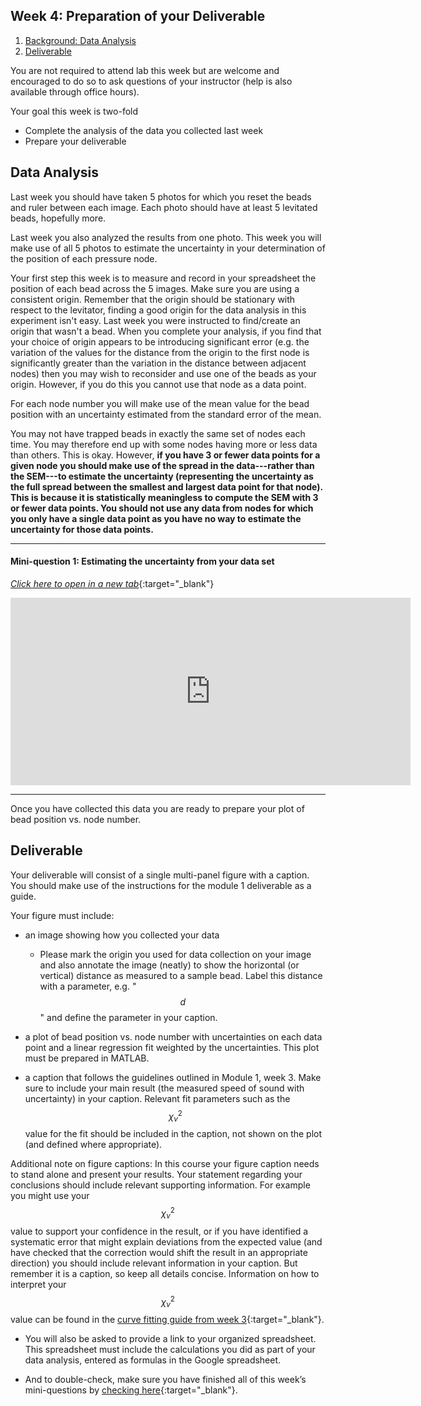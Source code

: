 ## Week 4: Preparation of your Deliverable

1. [Background: Data Analysis](#data-analysis)
2. [Deliverable](#deliverable)

You are not required to attend lab this week but are welcome and encouraged to do so to ask questions of your instructor (help is also available through office hours).

Your goal this week is two-fold

+ Complete the analysis of the data you collected last week
+ Prepare your deliverable

## Data Analysis


Last week you should have taken 5 photos for which you reset the beads and ruler between each image. Each photo should have at least 5 levitated beads, hopefully more.

Last week you also analyzed the results from one photo. This week you will make use of all 5 photos to estimate the uncertainty in your determination of the position of each pressure node.

Your first step this week is to measure and record in your spreadsheet the position of each bead across the 5 images. Make sure you are using a consistent origin. Remember that the origin should be stationary with respect to the levitator, finding a good origin for the data analysis in this experiment isn't easy. Last week you were instructed to find/create an origin that wasn't a bead. When you complete your analysis, if you find that your choice of origin appears to be introducing significant error (e.g. the variation of the values for the distance from the origin to the first node is significantly greater than the variation in the distance between adjacent nodes) then you may wish to reconsider and use one of the beads as your origin. However, if you do this you cannot use that node as a data point.

For each node number you will make use of the mean value for the bead position with an uncertainty estimated from the standard error of the mean.

You may not have trapped beads in exactly the same set of nodes each time. You may therefore end up with some nodes having more or less data than others. This is okay. However, **if you have 3 or fewer data points for a given node you should make use of the spread in the data---rather than the SEM---to estimate the uncertainty (representing the uncertainty as the full spread between the smallest and largest data point for that node). This is because it is statistically meaningless to compute the SEM with 3 or fewer data points. You should not use any data from nodes for which you only have a single data point as you have no way to estimate the uncertainty for those data points.**

----

#### Mini-question 1: Estimating the uncertainty from your data set
[*Click here to open in a new tab*](https://forms.gle/t92tcKpyNnzcPavr9){:target="_blank"}

<iframe src="https://docs.google.com/forms/d/e/1FAIpQLSduqqerZc0kMOrcJsE0xta4hfHKCwmZFMzAFq1qvGl5x5FVbQ/viewform?embedded=true" width="640" height="300" frameborder="0" marginheight="0" marginwidth="0">Loading…
</iframe>

-----

Once you have collected this data you are ready to prepare your plot of bead position vs. node number. 

## Deliverable

Your deliverable will consist of a single multi-panel figure with a caption. You should make use of the instructions for the module 1 deliverable as a guide.



Your figure must include:
+ an image showing how you collected your data
    - Please mark the origin you used for data collection on your image and also annotate the image (neatly) to show the horizontal (or vertical) distance as measured to a sample bead. Label this distance with a parameter, e.g. "$$d$$" and define the parameter in your caption.

+ a plot of bead position vs. node number with uncertainties on each data point and a linear regression fit weighted by the uncertainties. This plot must be prepared in MATLAB.

+ a caption that follows the guidelines outlined in Module 1, week 3. Make sure to include your main result (the measured speed of sound with uncertainty) in your caption. Relevant fit parameters such as the $$\chi_\nu^2$$ value for the fit should be included in the caption, not shown on the plot (and defined where appropriate).

Additional note on figure captions: In this course your figure caption needs to stand alone and present your results. Your statement regarding your conclusions should include relevant supporting information. For example you might use your $$\chi_{\nu}^2$$ value to support your confidence in the result, or if you have identified a systematic error that might explain deviations from the expected value (and have checked that the correction would shift the result in an appropriate direction) you should include relevant information in your caption. But remember it is a caption, so keep all details concise. Information on how to interpret your $$\chi_\nu^2$$ value can be found in the [curve fitting guide from week 3](curve-fitting){:target="_blank"}.

+ You will also be asked to provide a link to your organized spreadsheet. This spreadsheet must include the calculations you did as part of your data analysis, entered as formulas in the Google spreadsheet.

+ And to double-check, make sure you have finished all of this week’s mini-questions by [checking here](mini-questions#week-4){:target="_blank"}.
